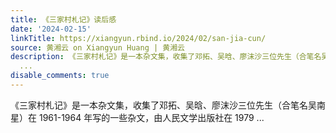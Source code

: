 ```yaml
---
title: 《三家村札记》读后感
date: '2024-02-15'
linkTitle: https://xiangyun.rbind.io/2024/02/san-jia-cun/
source: 黄湘云 on Xiangyun Huang | 黄湘云
description: 《三家村札记》是一本杂文集，收集了邓拓、吴晗、廖沫沙三位先生（合笔名吴南星）在 1961-1964 年写的一些杂文，由人民文学出版社在 1979
  ...
disable_comments: true
---
```

《三家村札记》是一本杂文集，收集了邓拓、吴晗、廖沫沙三位先生（合笔名吴南星）在 1961-1964 年写的一些杂文，由人民文学出版社在 1979 ...